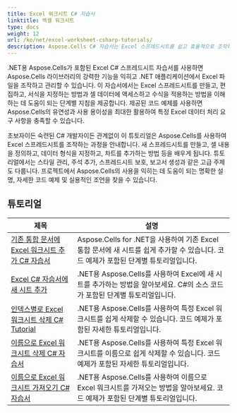 ```yaml
---
title: Excel 워크시트 C# 자습서
linktitle: 엑셀 워크시트
type: docs
weight: 12
url: /ko/net/excel-worksheet-csharp-tutorials/
description: Aspose.Cells C# 자습서는 Excel 스프레드시트를 쉽고 효율적으로 조작하기 위한 단계별 지침을 제공합니다.
---
```

.NET용 Aspose.Cells가 포함된 Excel C# 스프레드시트 자습서를 사용하면 Aspose.Cells 라이브러리의 강력한 기능을 익히고 .NET 애플리케이션에서 Excel 파일을 조작하고 관리할 수 있습니다. 이 자습서에서는 Excel 스프레드시트를 만들고, 편집하고, 서식을 지정하는 방법과 셀 데이터에 액세스하고 수식을 적용하는 방법을 이해하는 데 도움이 되는 단계별 지침을 제공합니다. 제공된 코드 예제를 사용하면 Aspose.Cells의 유연성과 사용 용이성을 최대한 활용하여 특정 Excel 데이터 처리 요구 사항을 충족할 수 있습니다.

초보자이든 숙련된 C# 개발자이든 관계없이 이 튜토리얼은 Aspose.Cells를 사용하여 Excel 스프레드시트를 조작하는 과정을 안내합니다. 새 스프레드시트를 만들고, 셀 내용을 정의하고, 데이터 형식을 지정하고, 차트를 추가하는 방법 등을 배우게 됩니다. 튜토리얼에서는 스타일 관리, 주석 추가, 스프레드시트 보호, 보고서 생성과 같은 고급 주제도 다룹니다. 프로젝트에서 Aspose.Cells의 사용을 익히는 데 도움이 되는 명확한 설명, 자세한 코드 예제 및 실용적인 조언을 찾을 수 있습니다.

## 튜토리얼
| 제목 | 설명 |
| --- | --- | 
| [기존 통합 문서에 Excel 워크시트 추가 C# 자습서](./add-excel-worksheet-to-existing-workbook-csharp-tutorial/) | Aspose.Cells for .NET을 사용하여 기존 Excel 통합 문서에 새 시트를 쉽게 추가할 수 있습니다. 코드 예제가 포함된 단계별 튜토리얼입니다. |  
| [Excel C# 자습서에 새 시트 추가](./add-new-sheet-in-excel-csharp-tutorial/) | .NET용 Aspose.Cells를 사용하여 Excel에 새 시트를 추가하는 방법을 알아보세요. C#의 소스 코드가 포함된 단계별 튜토리얼입니다. |  
| [인덱스별로 Excel 워크시트 삭제 C# Tutorial](./delete-excel-worksheet-by-index-csharp-tutorial/) | .NET용 Aspose.Cells를 사용하여 특정 Excel 워크시트를 쉽게 삭제할 수 있습니다. 코드 예제가 포함된 자세한 튜토리얼입니다. |  
| [이름으로 Excel 워크시트 삭제 C# 자습서](./delete-excel-worksheet-by-name-csharp-tutorial/) | .NET용 Aspose.Cells를 사용하여 특정 Excel 워크시트를 이름으로 쉽게 삭제할 수 있습니다. 코드 예제가 포함된 자세한 튜토리얼입니다. |  
| [이름으로 Excel 워크시트 가져오기 C# 자습서](./get-excel-worksheet-by-name-csharp-tutorial/) | .NET용 Aspose.Cells를 사용하여 이름으로 Excel 워크시트를 가져오는 방법을 알아보세요. 코드 예제가 포함된 단계별 튜토리얼입니다. |  
